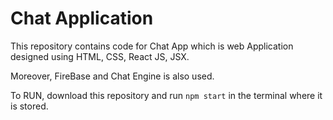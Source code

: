 # Chat Application


This repository contains code for Chat App which is web Application designed using HTML, CSS, React JS, JSX.
 
Moreover, FireBase and Chat Engine is also used.

To RUN, download this repository and run `npm start` in the terminal where it is stored.
